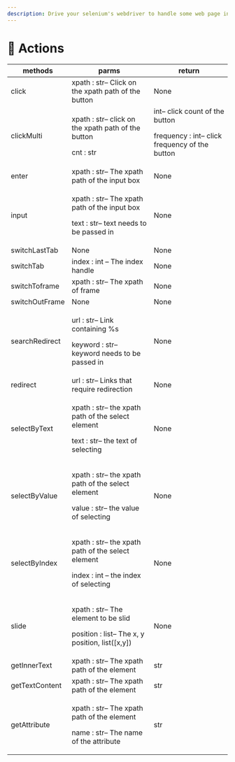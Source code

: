 ```yaml
---
description: Drive your selenium's webdriver to handle some web page interaction tasks
---
```


# 🐻 Actions

| methods        | parms                                                                                                                                                             | return |
| -------------- | ----------------------------------------------------------------------------------------------------------------------------------------------------------------- | ------ |
| click          | xpath : str– Click on the xpath path of the button                                                                                                                | None   |
| clickMulti     | <p>xpath : str– click on the xpath path of the button </p><p>cnt : str | int– click count of the button </p><p>frequency : int– click frequency of the button</p> | None   |
| enter          | xpath : str– The xpath path of the input box                                                                                                                      | None   |
| input          | <p>xpath : str– The xpath path of the input box </p><p>text : str– text needs to be passed in</p>                                                                 | None   |
| switchLastTab  | None                                                                                                                                                              | None   |
| switchTab      | index : int – The index handle                                                                                                                                    | None   |
| switchToframe  | xpath : str– The xpath of frame                                                                                                                                   | None   |
| switchOutFrame | None                                                                                                                                                              | None   |
| searchRedirect | <p>url : str– Link containing %s</p><p>keyword : str– keyword needs to be passed in</p>                                                                           | None   |
| redirect       | url : str– Links that require redirection                                                                                                                         | None   |
| selectByText   | <p>xpath : str– the xpath path of the select element </p><p>text : str– the text of selecting</p>                                                                 | None   |
| selectByValue  | <p>xpath : str– the xpath path of the select element </p><p>value : str– the value of selecting</p>                                                               | None   |
| selectByIndex  | <p>xpath : str– the xpath path of the select element </p><p>index : int – the index of selecting</p>                                                              | None   |
| slide          | <p>xpath : str– The element to be slid </p><p>position : list– The x, y position, list([x,y])</p>                                                                 | None   |
| getInnerText   | xpath : str– The xpath path of the element                                                                                                                        | str    |
| getTextContent | xpath : str– The xpath path of the element                                                                                                                        | str    |
| getAttribute   | <p>xpath : str– The xpath path of the element </p><p>name : str– The name of the attribute</p>                                                                    | str    |
